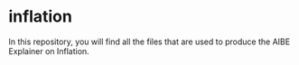 # inflation
In this repository, you will find all the files that are used to produce the AIBE Explainer on Inflation. 
